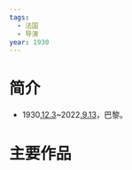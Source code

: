 ```yaml
---
tags:
  - 法国
  - 导演
year: 1930
---
```

# 简介

- 1930[.12.3](2024-12-03.md)~2022[.9.13](2024-09-13.md)，巴黎。
# 主要作品

